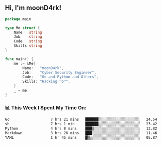 <h2> Hi, I'm moonD4rk!</h2>

```go
package main

type Me struct {
	Name   string
	Job    string
	Code   string
	Skills string
}

func main() {
	me := &Me{
		Name:   "moonD4rk",
		Job:    "Cyber Security Engineer",
		Code:   "Go and Python and Others",
		Skills: "Hacking ^o^",
	}
	_ = me
}
```

<h3>📊 This Week I Spent My Time On:</h3>
<!-- <img align='right' src="https://github-readme-stats.vercel.app/api?username=moond4rk&show_icons=true&theme=radical", width="300" height="150"> -->

<!--START_SECTION:waka-->

```txt
Go                   7 hrs 21 mins   ██████░░░░░░░░░░░░░░░░░░░   24.54 %
sh                   7 hrs 1 min     ██████░░░░░░░░░░░░░░░░░░░   23.42 %
Python               4 hrs 8 mins    ███▒░░░░░░░░░░░░░░░░░░░░░   13.82 %
Markdown             3 hrs 26 mins   ███░░░░░░░░░░░░░░░░░░░░░░   11.46 %
YAML                 1 hr 45 mins    █▒░░░░░░░░░░░░░░░░░░░░░░░   05.87 %
```

<!--END_SECTION:waka-->

